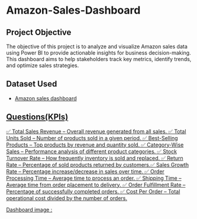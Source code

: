 # Amazon-Sales-Dashboard
## Project Objective 
The objective of this project is to analyze and visualize Amazon sales data using Power BI to provide actionable insights for business decision-making. This dashboard aims to help stakeholders track key metrics, identify trends, and optimize sales strategies.

## Dataset Used
- <a href="https://github.com/vaibhav12341440/Amazon-Sales-Dashboard/blob/main/global_superstore.xlsx">Amazon sales dashboard
## Questions(KPIs)
✅ Total Sales Revenue – Overall revenue generated from all sales.
✅ Total Units Sold – Number of products sold in a given period.
✅ Best-Selling Products – Top products by revenue and quantity sold.
✅ Category-Wise Sales – Performance analysis of different product categories.
✅ Stock Turnover Rate – How frequently inventory is sold and replaced.
✅ Return Rate – Percentage of sold products returned by customers.✅ Sales Growth Rate – Percentage increase/decrease in sales over time.
✅ Order Processing Time – Average time to process an order.
✅ Shipping Time – Average time from order placement to delivery.
✅ Order Fulfillment Rate – Percentage of successfully completed orders.
✅ Cost Per Order – Total operational cost divided by the number of orders.

 Dashboard image :<a href=" ">
